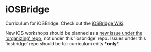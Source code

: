 # iOSBridge

Curriculum for iOSBridge. Check out the [iOSBridge Wiki](https://github.com/mobilebridge/iosbridge/wiki).

New iOS workshops should be planned as a [new issue under the 'organizing' repo](https://github.com/mobilebridge/organizing/issues/new), not under this 'iosbridge' repo.  Issues under this 'iosbridge' repo should be for curriculum edits **\*only***.
